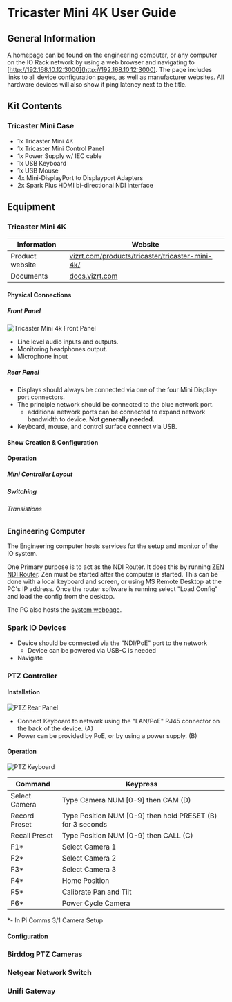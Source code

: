 # Tricaster Mini 4K User Guide

## General Information

A homepage can be found on the engineering computer, or any computer on the IO Rack network by using a web browser and navigating to [http://192.168.10.12:3000](http://192.168.10.12:3000). The page includes links to all device configuration pages, as well as manufacturer websites. All hardware devices will also show it ping latency next to the title.

## Kit Contents

### Tricaster Mini Case

- 1x Tricaster Mini 4K
- 1x Tricaster Mini Control Panel
- 1x Power Supply w/ IEC cable
- 1x USB Keyboard
- 1x USB Mouse
- 4x Mini-DisplayPort to Displayport Adapters
- 2x Spark Plus HDMI bi-directional NDI interface

## Equipment

### Tricaster Mini 4K

| Information     | Website                                                                                                        |
|-----------------|----------------------------------------------------------------------------------------------------------------|
| Product website | [vizrt.com/products/tricaster/tricaster-mini-4k/](https://www.vizrt.com/products/tricaster/tricaster-mini-4k/) |
| Documents       | [docs.vizrt.com](https://docs.vizrt.com/)                                                                      |

#### Physical Connections

##### Front Panel

![Tricaster Mini 4k Front Panel](./photos/tri_front.png)

- Line level audio inputs and outputs.
- Monitoring headphones output.
- Microphone input

##### Rear Panel 



- Displays should always be connected via one of the four Mini Display-port connectors.
- The principle network should be connected to the blue network port.
  - additional network ports can be connected to expand network bandwidth to device. **Not generally needed.**
- Keyboard, mouse, and control surface connect via USB.

#### Show Creation & Configuration

#### Operation

##### Mini Controller Layout

##### Switching

###### Transistions



### Engineering Computer

The Engineering computer hosts services for the setup and monitor of the IO system. 

One Primary purpose is to act as the NDI Router. It does this by running [ZEN NDI Router](https://www.ndistuff.uk/zen-ndi-router-remote-panel/). Zen must be started after the computer is started. This can be done with a local keyboard and screen, or using MS Remote Desktop at the PC's IP address. Once the router software is running select "Load Config" and load the config from the desktop.

The PC also hosts the [system webpage](http://192.168.10.12:3000).

### Spark IO Devices

- Device should be connected via the "NDI/PoE" port to the network
  - Device can be powered via USB-C is needed
- Navigate 

### PTZ Controller

#### Installation

![PTZ Rear Panel](./photos/ptz_keyboard_rear.png)

- Connect Keyboard to network using the "LAN/PoE" RJ45 connector on the back of the device. (A)
- Power can be provided by PoE, or by using a power supply. (B)

#### Operation

![PTZ Keyboard](./photos/ptz_keyboard_key.png)

| Command       | Keypress                                                   |
|---------------|------------------------------------------------------------|
| Select Camera | Type Camera NUM [0-9] then CAM (D)                         |
| Record Preset | Type Position NUM [0-9] then hold PRESET (B) for 3 seconds |
| Recall Preset | Type Position NUM [0-9] then CALL (C)                      |
| F1*           | Select Camera 1                                            |
| F2*           | Select Camera 2                                            |
| F3*           | Select Camera 3                                            |
| F4*           | Home Position                                              |
| F5*           | Calibrate Pan and Tilt                                     |
| F6*           | Power Cycle Camera                                         |

*- In Pi Comms 3/1 Camera Setup

#### Configuration

### Birddog PTZ Cameras

### Netgear Network Switch

### Unifi Gateway